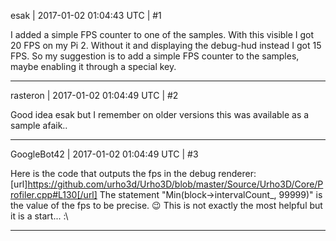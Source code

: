 esak | 2017-01-02 01:04:43 UTC | #1

I added a simple FPS counter to one of the samples. With this visible I got 20 FPS on my Pi 2.
Without it and displaying the debug-hud instead I got 15 FPS.
So my suggestion is to add a simple FPS counter to the samples, maybe enabling it through a special key.

-------------------------

rasteron | 2017-01-02 01:04:49 UTC | #2

Good idea esak but I remember on older versions this was available as a sample afaik..

-------------------------

GoogleBot42 | 2017-01-02 01:04:49 UTC | #3

Here is the code that outputs the fps in the debug renderer: [url]https://github.com/urho3d/Urho3D/blob/master/Source/Urho3D/Core/Profiler.cpp#L130[/url]
The statement "Min(block->intervalCount_, 99999)" is the value of the fps to be precise.   :wink:   This is not exactly the most helpful but it is a start...  :\

-------------------------

